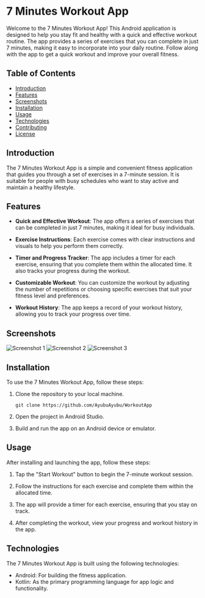 # 7 Minutes Workout App
Welcome to the 7 Minutes Workout App! This Android application is designed to help you stay fit and healthy with a quick and effective workout routine. The app provides a series of exercises that you can complete in just 7 minutes, making it easy to incorporate into your daily routine. Follow along with the app to get a quick workout and improve your overall fitness.

## Table of Contents

- [Introduction](#introduction)
- [Features](#features)
- [Screenshots](#screenshots)
- [Installation](#installation)
- [Usage](#usage)
- [Technologies](#technologies)
- [Contributing](#contributing)
- [License](#license)

## Introduction

The 7 Minutes Workout App is a simple and convenient fitness application that guides you through a set of exercises in a 7-minute session. It is suitable for people with busy schedules who want to stay active and maintain a healthy lifestyle.

## Features

- **Quick and Effective Workout**: The app offers a series of exercises that can be completed in just 7 minutes, making it ideal for busy individuals.

- **Exercise Instructions**: Each exercise comes with clear instructions and visuals to help you perform them correctly.

- **Timer and Progress Tracker**: The app includes a timer for each exercise, ensuring that you complete them within the allocated time. It also tracks your progress during the workout.

- **Customizable Workout**: You can customize the workout by adjusting the number of repetitions or choosing specific exercises that suit your fitness level and preferences.

- **Workout History**: The app keeps a record of your workout history, allowing you to track your progress over time.

## Screenshots

![Screenshot 1](screenshots/screenshot_1.png)
![Screenshot 2](screenshots/screenshot_2.png)
![Screenshot 3](screenshots/screenshot_3.png)

## Installation

To use the 7 Minutes Workout App, follow these steps:

1. Clone the repository to your local machine.
   ```
   git clone https://github.com/AyubuAyubu/WorkoutApp
   ```

2. Open the project in Android Studio.

3. Build and run the app on an Android device or emulator.

## Usage

After installing and launching the app, follow these steps:

1. Tap the "Start Workout" button to begin the 7-minute workout session.

2. Follow the instructions for each exercise and complete them within the allocated time.

3. The app will provide a timer for each exercise, ensuring that you stay on track.

4. After completing the workout, view your progress and workout history in the app.

## Technologies

The 7 Minutes Workout App is built using the following technologies:

- Android: For building the fitness application.
- Kotlin: As the primary programming language for app logic and functionality.
